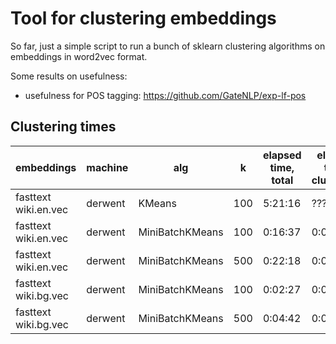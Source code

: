# Tool for clustering embeddings

So far, just a simple script to run a bunch of sklearn clustering algorithms
on embeddings in word2vec format.

Some results on usefulness:
* usefulness for POS tagging: https://github.com/GateNLP/exp-lf-pos


## Clustering times

| embeddings | machine | alg | k | elapsed time, total | elapsed time, clustering | 
|------------|---------|-----|---|-------------|----|
| fasttext wiki.en.vec | derwent | KMeans | 100 | 5:21:16 | ??? |
| fasttext wiki.en.vec | derwent | MiniBatchKMeans | 100 |  0:16:37 | 0:00:38 |
| fasttext wiki.en.vec | derwent | MiniBatchKMeans | 500 |  0:22:18 | 0:02:22 |
| fasttext wiki.bg.vec | derwent | MiniBatchKMeans | 100 |  0:02:27 | 0:00:13 | 
| fasttext wiki.bg.vec | derwent | MiniBatchKMeans | 500 |  0:04:42 | 0:01:18 |  

